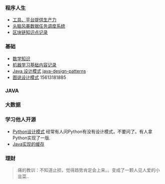### 程序人生
- [工具、平台提供生产力](https://github.com/smallbaby/smallbaby.github.io/issues/2)
- [头脑风暴数据任务调度系统](https://github.com/smallbaby/smallbaby.github.io/issues/1)
- [区块链知识点记录](https://github.com/smallbaby/smallbaby.github.io/issues/3)

### 基础
- [数学知识](https://github.com/smallbaby/python-check-challenge/issues/7)
- [机器学习基础内容记录](https://github.com/smallbaby/python-check-challenge/issues/6)
- [Java 设计模式](http://www.oodesign.com) [java-design-patterns](http://java-design-patterns.com)
- [图说设计模式](http://design-patterns.readthedocs.io/zh_CN/latest/index.html) 15613181885


### JAVA

### 大数据

### 学习他人开源
- [Python设计模式](https://github.com/smallbaby/python-patterns) 经常有人问Python有没有设计模式，不要问了。有人拿Python实现了一版.
- [Java实现的缓存](https://github.com/iyangyuan/cache4j)

### 理财
>痛的教训：不知道止损，觉得趋势肯定会上来。。变成了一颗人见人爱的小韭菜..

